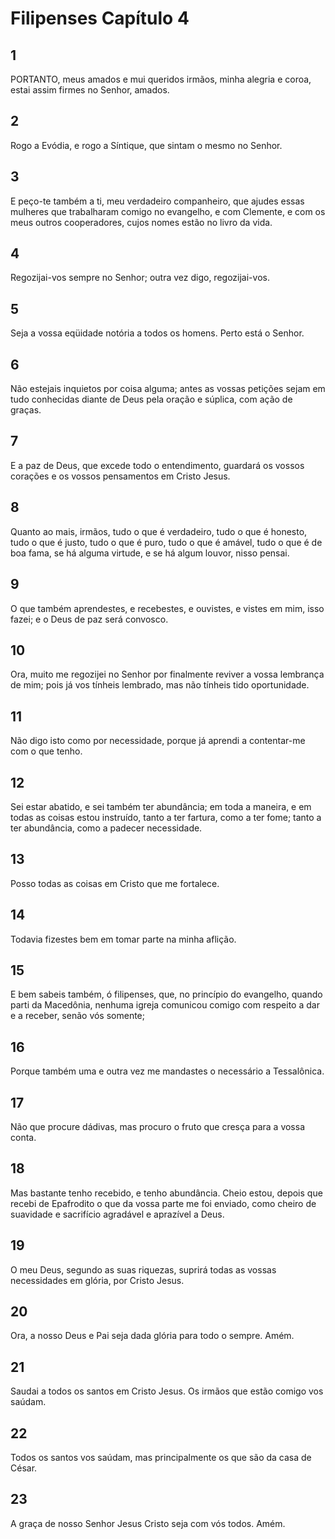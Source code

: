 # Filipenses Capítulo 4

## 1
PORTANTO, meus amados e mui queridos irmãos, minha alegria e coroa, estai assim firmes no Senhor, amados.

## 2
Rogo a Evódia, e rogo a Síntique, que sintam o mesmo no Senhor.

## 3
E peço-te também a ti, meu verdadeiro companheiro, que ajudes essas mulheres que trabalharam comigo no evangelho, e com Clemente, e com os meus outros cooperadores, cujos nomes estão no livro da vida.

## 4
Regozijai-vos sempre no Senhor; outra vez digo, regozijai-vos.

## 5
Seja a vossa eqüidade notória a todos os homens. Perto está o Senhor.

## 6
Não estejais inquietos por coisa alguma; antes as vossas petições sejam em tudo conhecidas diante de Deus pela oração e súplica, com ação de graças.

## 7
E a paz de Deus, que excede todo o entendimento, guardará os vossos corações e os vossos pensamentos em Cristo Jesus.

## 8
Quanto ao mais, irmãos, tudo o que é verdadeiro, tudo o que é honesto, tudo o que é justo, tudo o que é puro, tudo o que é amável, tudo o que é de boa fama, se há alguma virtude, e se há algum louvor, nisso pensai.

## 9
O que também aprendestes, e recebestes, e ouvistes, e vistes em mim, isso fazei; e o Deus de paz será convosco.

## 10
Ora, muito me regozijei no Senhor por finalmente reviver a vossa lembrança de mim; pois já vos tínheis lembrado, mas não tínheis tido oportunidade.

## 11
Não digo isto como por necessidade, porque já aprendi a contentar-me com o que tenho.

## 12
Sei estar abatido, e sei também ter abundância; em toda a maneira, e em todas as coisas estou instruído, tanto a ter fartura, como a ter fome; tanto a ter abundância, como a padecer necessidade.

## 13
Posso todas as coisas em Cristo que me fortalece.

## 14
Todavia fizestes bem em tomar parte na minha aflição.

## 15
E bem sabeis também, ó filipenses, que, no princípio do evangelho, quando parti da Macedônia, nenhuma igreja comunicou comigo com respeito a dar e a receber, senão vós somente;

## 16
Porque também uma e outra vez me mandastes o necessário a Tessalônica.

## 17
Não que procure dádivas, mas procuro o fruto que cresça para a vossa conta.

## 18
Mas bastante tenho recebido, e tenho abundância. Cheio estou, depois que recebi de Epafrodito o que da vossa parte me foi enviado, como cheiro de suavidade e sacrifício agradável e aprazível a Deus.

## 19
O meu Deus, segundo as suas riquezas, suprirá todas as vossas necessidades em glória, por Cristo Jesus.

## 20
Ora, a nosso Deus e Pai seja dada glória para todo o sempre. Amém.

## 21
Saudai a todos os santos em Cristo Jesus. Os irmãos que estão comigo vos saúdam.

## 22
Todos os santos vos saúdam, mas principalmente os que são da casa de César.

## 23
A graça de nosso Senhor Jesus Cristo seja com vós todos. Amém.

